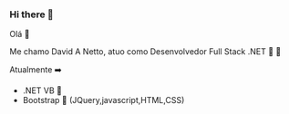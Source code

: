 ### Hi there 👋
Olá :wave:

Me chamo David A Netto, atuo como Desenvolvedor Full Stack .NET
:horse: :mage:

Atualmente :arrow_right:
- .NET VB :seedling:
- Bootstrap :bouquet: (JQuery,javascript,HTML,CSS)
<!--
**davidnetto/davidnetto** is a ✨ _special_ ✨ repository because its `README.md` (this file) appears on your GitHub profile.

Here are some ideas to get you started:

- 🔭 I’m currently working on ...
- 🌱 I’m currently learning ...
- 👯 I’m looking to collaborate on ...
- 🤔 I’m looking for help with ...
- 💬 Ask me about ...
- 📫 How to reach me: ...
- 😄 Pronouns: ...
- ⚡ Fun fact: ...
-->
